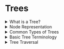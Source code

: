 # Trees

<details>
<summary>What is a Tree? </summary>

First of all, a tree is a graph with no cycles.
  - A graph is a set of nodes and edges.


</details>

<details>
<summary>Node Representation</summary>

### Node Representation

```js
class TreeNode {
  constructor(value) {
    this.value = value;
    this.left = null;
    this.right = null;
  }
}
```
</details>

<details>
<summary>Common Types of Trees</summary>

## Common Trees

- Generic binary tree
- Binary search tree
- AVL tree
- Red-black tree
- heap >> an implementation is a priotity queue

</details>

<details>
<summary>Basic Tree Terminology</summary>

## Basic Tree Terminology

- **tree** - graph with no cycles
- **binary tree** - tree where nodes have at most 2 nodes
- **root** - the ultimate parent, the single node of a tree that can access every other node through edges; by definition the root will not have a parent
- **internal node** - a node that has children
- **leaf** - a node that does not have any children
- **path** - a series of nodes that can be traveled through edges - for example A, B, E is a path through the above tree
- **edge** - a connection between two nodes
- **balanced** - a tree where the difference in height between any two nodes is at most 1
- **complete** - a tree where all levels are filled, with the possible exception of the last level and the bottom has all nodes filled as far left as possible
- **depth** - the number of edges from the root to a node
- **BFS** - breadth first search (Uses a queue)
- **DFS** - depth first search (Uses a stack)
  - **Pre-order** - visit the root node first, then visit the left subtree, then the right subtree
  - **In-order** - visit the left subtree, then the root node, then the right subtree
  - **Post-order** - visit the left subtree, then the right subtree, then the root node

</details>

<details>
<summary>Tree Traversal</summary>

<details>
<summary> Tree Traversal Visualization                                                                                                                                                                                                                                                                                                                                                                                                                                                                                                                                                                                                                                </summary>

![](https://miro.medium.com/max/1004/1*eyqACQAziXkSuMNmMeTa6A.png)

</details>

1. **BFS** - breadth first search (Uses a queue)

```js
function bfs(root) {
  const queue = [root];
  const visited = [];

  while (queue.length) {
    const node = queue.shift();
    visited.push(node);

    if (node.left) {
      queue.push(node.left);
    }

    if (node.right) {
      queue.push(node.right);
    }
  }

  return visited;
}
```

2. **DFS** - depth first search (Uses a stack)
  - **Pre-order** - root, left, right
  - **In-order** - left, root, right
  - **Post-order** - left, right, root

```js
function dfs(root) {
  const stack = [root];
  const visited = [];

  while (stack.length) {
    const node = stack.pop();
    visited.push(node);

    if (node.right) {
      stack.push(node.right);
    }

    if (node.left) {
      stack.push(node.left);
    }
  }

  return visited;
}
```




</details>
<br>
<br>



